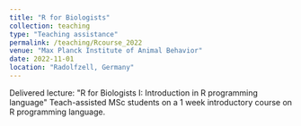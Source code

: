 ```yaml
---
title: "R for Biologists"
collection: teaching
type: "Teaching assistance"
permalink: /teaching/Rcourse_2022
venue: "Max Planck Institute of Animal Behavior"
date: 2022-11-01
location: "Radolfzell, Germany"
---
```


 Delivered lecture: "R for Biologists I: Introduction in R programming language"
 Teach-assisted MSc students on a 1 week introductory course on R programming language.
